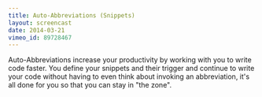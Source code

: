 ```yaml
---
title: Auto-Abbreviations (Snippets)
layout: screencast
date: 2014-03-21
vimeo_id: 89728467
---
```


Auto-Abbreviations increase your productivity by working with you to write code faster. You define your snippets and their trigger and continue to write your code without having to even think about invoking an abbreviation, it's all done for you so that you can stay in "the zone".

